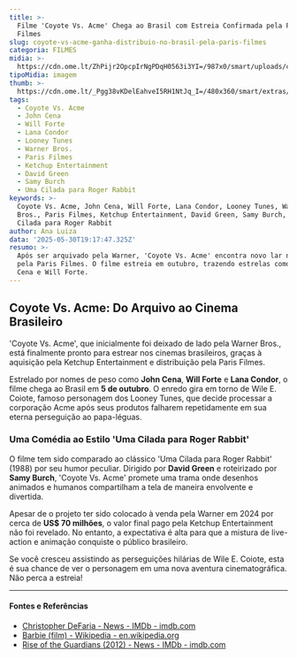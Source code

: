 ```yaml
---
title: >-
  Filme 'Coyote Vs. Acme' Chega ao Brasil com Estreia Confirmada pela Paris
  Filmes
slug: coyote-vs-acme-ganha-distribuio-no-brasil-pela-paris-filmes
categoria: FILMES
midia: >-
  https://cdn.ome.lt/ZhPijr2OpcpIrNgPDqH0563i3YI=/987x0/smart/uploads/conteudo/fotos/coyote-vs-acme_qXOxiq4.png
tipoMidia: imagem
thumb: >-
  https://cdn.ome.lt/_Pgg38vKDelEahveI5RH1NtJq_I=/480x360/smart/extras/conteudos/coyote-vs-acme_wZVHmAF.png
tags:
  - Coyote Vs. Acme
  - John Cena
  - Will Forte
  - Lana Condor
  - Looney Tunes
  - Warner Bros.
  - Paris Filmes
  - Ketchup Entertainment
  - David Green
  - Samy Burch
  - Uma Cilada para Roger Rabbit
keywords: >-
  Coyote Vs. Acme, John Cena, Will Forte, Lana Condor, Looney Tunes, Warner
  Bros., Paris Filmes, Ketchup Entertainment, David Green, Samy Burch, Uma
  Cilada para Roger Rabbit
author: Ana Luiza
data: '2025-05-30T19:17:47.325Z'
resumo: >-
  Após ser arquivado pela Warner, 'Coyote Vs. Acme' encontra novo lar no Brasil
  pela Paris Filmes. O filme estreia em outubro, trazendo estrelas como John
  Cena e Will Forte.
---
```


## Coyote Vs. Acme: Do Arquivo ao Cinema Brasileiro

'Coyote Vs. Acme', que inicialmente foi deixado de lado pela Warner Bros., está finalmente pronto para estrear nos cinemas brasileiros, graças à aquisição pela Ketchup Entertainment e distribuição pela Paris Filmes.

Estrelado por nomes de peso como **John Cena**, **Will Forte** e **Lana Condor**, o filme chega ao Brasil em **5 de outubro**. O enredo gira em torno de Wile E. Coiote, famoso personagem dos Looney Tunes, que decide processar a corporação Acme após seus produtos falharem repetidamente em sua eterna perseguição ao papa-léguas.

### Uma Comédia ao Estilo 'Uma Cilada para Roger Rabbit'

O filme tem sido comparado ao clássico 'Uma Cilada para Roger Rabbit' (1988) por seu humor peculiar. Dirigido por **David Green** e roteirizado por **Samy Burch**, 'Coyote Vs. Acme' promete uma trama onde desenhos animados e humanos compartilham a tela de maneira envolvente e divertida.

Apesar de o projeto ter sido colocado à venda pela Warner em 2024 por cerca de **US$ 70 milhões**, o valor final pago pela Ketchup Entertainment não foi revelado. No entanto, a expectativa é alta para que a mistura de live-action e animação conquiste o público brasileiro.

Se você cresceu assistindo as perseguições hilárias de Wile E. Coiote, esta é sua chance de ver o personagem em uma nova aventura cinematográfica. Não perca a estreia!



---

#### Fontes e Referências

- [Christopher DeFaria - News - IMDb - imdb.com](https://www.imdb.com/name/nm0002211/news/)
- [Barbie (film) - Wikipedia - en.wikipedia.org](https://en.wikipedia.org/wiki/Barbie_(film))
- [Rise of the Guardians (2012) - News - IMDb - imdb.com](https://www.imdb.com/title/tt1446192/news/)
